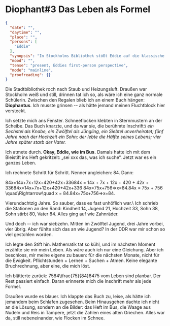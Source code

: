 # Diophant#3 Das Leben als Formel

```json
{
  "date": "",
  "daytime": "",
  "place": "",
  "persons": [
    "Eddie"
  ],
  "synopsis": "In Stockholms Bibliothek stößt Eddie auf die klassische Diophant-Gleichung, rechnet sie wie einst im DDR-Bus durch und erkennt, wie Mathematik ihr Leben strukturiert – diesmal, um eigene Zukunftsvariablen zu setzen.",
  "mood": "",
  "tense": "present, Eddies first-person perspective",
  "mode": "mainline",
  "proofreading": {}
}
```

Die Stadtbibliothek roch nach Staub und Heizungsluft. Draußen war Stockholm weiß
und still, drinnen tat ich so, als wäre ich eine ganz normale Schülerin.
Zwischen den Regalen blieb ich an einem Buch hängen: **Diophantus**. Ich musste
grinsen -- als hätte jemand meinen Fluchtblock hier versteckt.

Ich setzte mich ans Fenster. Schneeflocken klebten in Sternmustern an der
Scheibe. Das Buch knarzte, und da war sie, die berühmte Inschrift:\ *ein
Sechstel als Knabe, ein Zwölftel als Jüngling, ein Siebtel unverheiratet; fünf
Jahre nach der Hochzeit ein Sohn; der lebte die Hälfte seines Lebens; vier Jahre
später starb der Vater.*

Ich atmete durch. **Okay, Eddie, wie im Bus.** Damals hatte ich mit dem
Bleistift ins Heft gekritzelt: „sei xxx das, was ich suche“. Jetzt war es ein
ganzes Leben.

Ich rechnete Schritt für Schritt. Nenner angleichen: 84. Dann:

84x=14x+7x+12x+420+42x+33684x = 14x + 7x + 12x + 420 + 42x +
33684x=14x+7x+12x+420+42x+336 84x=75x+756=>x=84.84x = 75x + 756
\\quad\\Rightarrow\\quad x = 84.84x=75x+756=>x=84.

Vierundachtzig Jahre. So sauber, dass es fast unhöflich war.\ Ich schrieb die
Stationen an den Rand: Kindheit 14, Jugend 21, Hochzeit 33, Sohn 38, Sohn stirbt
80, Vater 84. Alles ging auf wie Zahnräder.

Und doch -- ich war siebzehn. Mitten im Zwölftel Jugend, drei Jahre vorbei, vier
übrig. Aber fühlte sich das an wie Jugend? In der DDR war mir schon so viel
gestohlen worden.

Ich legte den Stift hin. Mathematik tat so kühl, und im nächsten Moment erzählte
sie mir mein Leben. Als wäre auch ich nur eine Gleichung. Aber ich beschloss,
mir meine eigene zu bauen: für die nächsten Monate, nicht für die Ewigkeit.
Pflichtstunden + Lernen + Suchen + Atmen. Keine elegante Bruchrechnung, aber
eine, die mich löst.

Ich blätterte zurück: 7584\\tfrac{75}{84}8475​ vom Leben sind planbar. Der Rest
passiert einfach. Daran erinnerte mich die Inschrift mehr als jede Formel.

Draußen wurde es blauer. Ich klappte das Buch zu, leise, als hätte ich jemandem
beim Schlafen zugesehen. Beim Hinausgehen dachte ich nicht an die Lösung,
sondern an die Bilder: das Heft im Bus, die Waage aus Nudeln und Reis in
Tampere, jetzt die Zahlen eines alten Griechen. Alles war da, still
nebeneinander, wie Flocken im Schnee.
